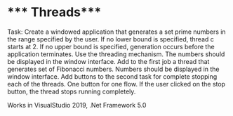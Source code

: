 
# *** Threads***


Task: Create a windowed application that generates a set
prime numbers in the range specified by the user.
If no lower bound is specified, thread c starts at 2.
If no upper bound is specified, generation occurs before the application terminates. Use the threading mechanism. The numbers should be displayed in the window
interface.
Add to the first job a thread that generates
set of Fibonacci numbers. Numbers should be displayed
in the window interface.
Add buttons to the second task for complete
stopping each of the threads. One button for one
flow. If the user clicked on the stop button,
the thread stops running completely.


Works in VisualStudio 2019, .Net Framework 5.0